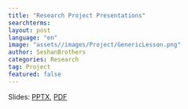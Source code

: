 ```yaml
---
title: "Research Project Presentations"
searchterms: 
layout: post
language: "en"
image: "assets//images/Project/GenericLesson.png"
author: SeshanBrothers
categories: Research
tag: Project
featured: false
---
```


Slides:
 <a href="/translations/en-us/Project/Presentation.pptx">PPTX</a>,
 <a href="/translations/en-us/Project/Presentation.pdf">PDF</a>
